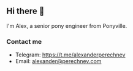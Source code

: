 ## Hi there 👋

I'm Alex, a senior pony engineer from Ponyville.

### Contact me
- Telegram: https://t.me/alexanderperechnev
- Email: alexander@perechnev.com
